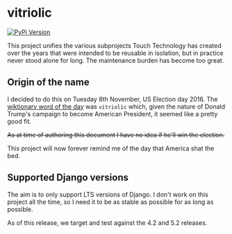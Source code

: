 # vitriolic

[![PyPi Version](https://img.shields.io/pypi/v/vitriolic.svg)](https://pypi.python.org/pypi/vitriolic)

This project unifies the various subprojects Touch Technology has created over the years that were intended to be
reusable in isolation, but in practice never stood alone for long. The maintenance burden has become too great.

## Origin of the name

I decided to do this on Tuesday 8th November, US Election day 2016. The [wiktionary word of the day] was `vitriolic`
which, given the nature of Donald Trump's campaign to become American President, it seemed like a pretty good fit.

~~As at time of authoring this document I have no idea if he'll win the election.~~

This project will now forever remind me of the day that America shat the bed.

## Supported Django versions

The aim is to only support LTS versions of Django. I don't work on this project all the time, so I need it to be as
stable as possible for as long as possible.

As of this release, we target and test against the 4.2 and 5.2 releases.

[wiktionary word of the day]: https://en.wiktionary.org/wiki/Wiktionary:Word_of_the_day
